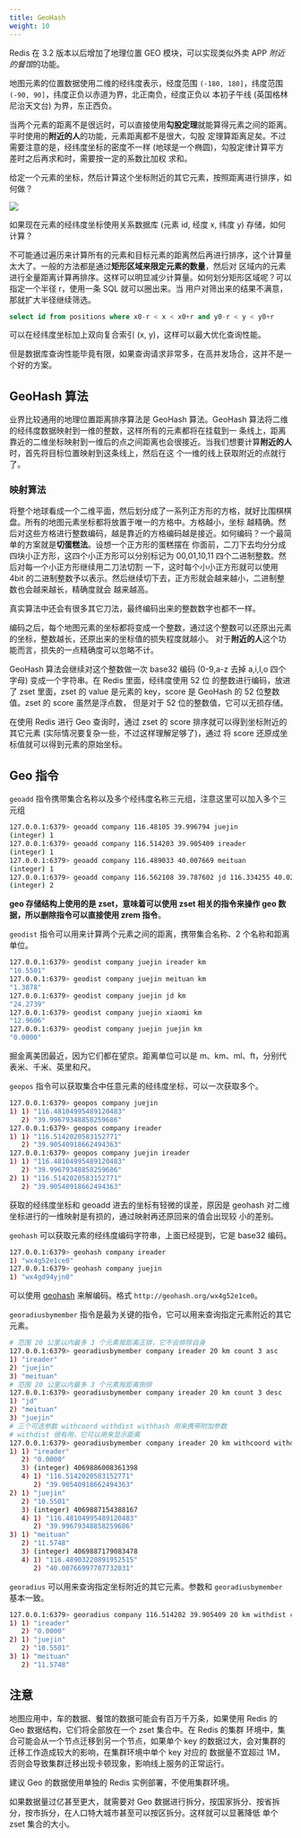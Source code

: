 ```yaml
---
title: GeoHash
weight: 10
---
```


Redis 在 3.2 版本以后增加了地理位置 GEO 模块，可以实现类似外卖 APP *附近的餐馆*的功能。

地图元素的位置数据使用二维的经纬度表示，经度范围 `(-180, 180]`，纬度范围 `(-90, 90]`，纬度正负以赤道为界，北正南负，经度正负以
本初子午线 (英国格林尼治天文台) 为界，东正西负。

当两个元素的距离不是很远时，可以直接使用**勾股定理**就能算得元素之间的距离。平时使用的**附近的人**的功能，元素距离都不是很大，勾股
定理算距离足矣。不过需要注意的是，经纬度坐标的密度不一样 (地球是一个椭圆)，勾股定律计算平方差时之后再求和时，需要按一定的系数比加权
求和。

给定一个元素的坐标，然后计算这个坐标附近的其它元素，按照距离进行排序，如何做？

![](../../../images/redis-geo1.jpg)

如果现在元素的经纬度坐标使用关系数据库 (元素 id, 经度 x, 纬度 y) 存储，如何计算？

不可能通过遍历来计算所有的元素和目标元素的距离然后再进行排序，这个计算量太大了。一般的方法都是通过**矩形区域来限定元素的数量**，然后对
区域内的元素进行全量距离计算再排序。这样可以明显减少计算量。如何划分矩形区域呢？可以指定一个半径 r，使用一条 SQL 就可以圈出来。当
用户对筛出来的结果不满意，那就扩大半径继续筛选。

```sql
select id from positions where x0-r < x < x0+r and y0-r < y < y0+r
```

可以在经纬度坐标加上双向复合索引 (x, y)，这样可以最大优化查询性能。

但是数据库查询性能毕竟有限，如果查询请求非常多，在高并发场合，这并不是一个好的方案。

## GeoHash 算法

业界比较通用的地理位置距离排序算法是 GeoHash 算法。GeoHash 算法将二维的经纬度数据映射到一维的整数，这样所有的元素都将在挂载到一
条线上，距离靠近的二维坐标映射到一维后的点之间距离也会很接近。当我们想要计算**附近的人**时，首先将目标位置映射到这条线上，然后在这
个一维的线上获取附近的点就行了。

### 映射算法

将整个地球看成一个二维平面，然后划分成了一系列正方形的方格，就好比围棋棋盘。所有的地图元素坐标都将放置于唯一的方格中。方格越小，坐标
越精确。然后对这些方格进行整数编码，越是靠近的方格编码越是接近。如何编码？一个最简单的方案就是**切蛋糕法**。设想一个正方形的蛋糕摆在
你面前，二刀下去均分分成四块小正方形，这四个小正方形可以分别标记为 00,01,10,11 四个二进制整数。然后对每一个小正方形继续用二刀法切割
一下，这时每个小小正方形就可以使用 4bit 的二进制整数予以表示。然后继续切下去，正方形就会越来越小，二进制整数也会越来越长，精确度就会
越来越高。

真实算法中还会有很多其它刀法，最终编码出来的整数数字也都不一样。

编码之后，每个地图元素的坐标都将变成一个整数，通过这个整数可以还原出元素的坐标，整数越长，还原出来的坐标值的损失程度就越小。
对于**附近的人**这个功能而言，损失的一点精确度可以忽略不计。

GeoHash 算法会继续对这个整数做一次 base32 编码 (0-9,a-z 去掉 a,i,l,o 四个字母) 变成一个字符串。在 Redis 里面，经纬度使用 52 位
的整数进行编码，放进了 zset 里面，zset 的 value 是元素的 key，score 是 GeoHash 的 52 位整数值。zset 的 score 虽然是浮点数，
但是对于 52 位的整数值，它可以无损存储。

在使用 Redis 进行 Geo 查询时，通过 zset 的 score 排序就可以得到坐标附近的其它元素 (实际情况要复杂一些，不过这样理解足够了)，通过
将 score 还原成坐标值就可以得到元素的原始坐标。

## Geo 指令

`geoadd` 指令携带集合名称以及多个经纬度名称三元组，注意这里可以加入多个三元组

```sh
127.0.0.1:6379> geoadd company 116.48105 39.996794 juejin
(integer) 1
127.0.0.1:6379> geoadd company 116.514203 39.905409 ireader
(integer) 1
127.0.0.1:6379> geoadd company 116.489033 40.007669 meituan
(integer) 1
127.0.0.1:6379> geoadd company 116.562108 39.787602 jd 116.334255 40.027400 xiaomi
(integer) 2
```

**geo 存储结构上使用的是 zset，意味着可以使用 zset 相关的指令来操作 geo 数据，所以删除指令可以直接使用 zrem 指令**。

`geodist` 指令可以用来计算两个元素之间的距离，携带集合名称、2 个名称和距离单位。

```sh
127.0.0.1:6379> geodist company juejin ireader km
"10.5501"
127.0.0.1:6379> geodist company juejin meituan km
"1.3878"
127.0.0.1:6379> geodist company juejin jd km
"24.2739"
127.0.0.1:6379> geodist company juejin xiaomi km
"12.9606"
127.0.0.1:6379> geodist company juejin juejin km
"0.0000"
```

掘金离美团最近，因为它们都在望京。距离单位可以是 m、km、ml、ft，分别代表米、千米、英里和尺。

`geopos` 指令可以获取集合中任意元素的经纬度坐标，可以一次获取多个。

```sh
127.0.0.1:6379> geopos company juejin
1) 1) "116.48104995489120483"
   2) "39.99679348858259686"
127.0.0.1:6379> geopos company ireader
1) 1) "116.5142020583152771"
   2) "39.90540918662494363"
127.0.0.1:6379> geopos company juejin ireader
1) 1) "116.48104995489120483"
   2) "39.99679348858259686"
2) 1) "116.5142020583152771"
   2) "39.90540918662494363"
```

获取的经纬度坐标和 geoadd 进去的坐标有轻微的误差，原因是 geohash 对二维坐标进行的一维映射是有损的，通过映射再还原回来的值会出现较
小的差别。

`geohash` 可以获取元素的经纬度编码字符串，上面已经提到，它是 base32 编码。

```sh
127.0.0.1:6379> geohash company ireader
1) "wx4g52e1ce0"
127.0.0.1:6379> geohash company juejin
1) "wx4gd94yjn0"
```

可以使用 [geohash](http://geohash.org/) 来解编码。格式 `http://geohash.org/wx4g52e1ce0`。

`georadiusbymember` 指令是最为关键的指令，它可以用来查询指定元素附近的其它元素。

```sh
# 范围 20 公里以内最多 3 个元素按距离正排，它不会排除自身
127.0.0.1:6379> georadiusbymember company ireader 20 km count 3 asc
1) "ireader"
2) "juejin"
3) "meituan"
# 范围 20 公里以内最多 3 个元素按距离倒排
127.0.0.1:6379> georadiusbymember company ireader 20 km count 3 desc
1) "jd"
2) "meituan"
3) "juejin"
# 三个可选参数 withcoord withdist withhash 用来携带附加参数
# withdist 很有用，它可以用来显示距离
127.0.0.1:6379> georadiusbymember company ireader 20 km withcoord withdist withhash count 3 asc
1) 1) "ireader"
   2) "0.0000"
   3) (integer) 4069886008361398
   4) 1) "116.5142020583152771"
      2) "39.90540918662494363"
2) 1) "juejin"
   2) "10.5501"
   3) (integer) 4069887154388167
   4) 1) "116.48104995489120483"
      2) "39.99679348858259686"
3) 1) "meituan"
   2) "11.5748"
   3) (integer) 4069887179083478
   4) 1) "116.48903220891952515"
      2) "40.00766997707732031"
```

`georadius` 可以用来查询指定坐标附近的其它元素。参数和 `georadiusbymember` 基本一致。

```sh
127.0.0.1:6379> georadius company 116.514202 39.905409 20 km withdist count 3 asc
1) 1) "ireader"
   2) "0.0000"
2) 1) "juejin"
   2) "10.5501"
3) 1) "meituan"
   2) "11.5748"
```

## 注意

地图应用中，车的数据、餐馆的数据可能会有百万千万条，如果使用 Redis 的 Geo 数据结构，它们将全部放在一个 zset 集合中。在 Redis 的集群
环境中，集合可能会从一个节点迁移到另一个节点，如果单个 key 的数据过大，会对集群的迁移工作造成较大的影响，在集群环境中单个 key 对应的
数据量不宜超过 1M，否则会导致集群迁移出现卡顿现象，影响线上服务的正常运行。

建议 Geo 的数据使用单独的 Redis 实例部署，不使用集群环境。

如果数据量过亿甚至更大，就需要对 Geo 数据进行拆分，按国家拆分、按省拆分，按市拆分，在人口特大城市甚至可以按区拆分。这样就可以显著降低
单个 zset 集合的大小。
